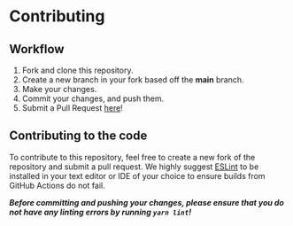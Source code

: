 # Contributing

## Workflow

1. Fork and clone this repository.
2. Create a new branch in your fork based off the **main** branch.
3. Make your changes.
4. Commit your changes, and push them.
5. Submit a Pull Request [here]!

## Contributing to the code

To contribute to this repository, feel free to create a new fork of the
repository and submit a pull request. We highly suggest [ESLint] to be installed
in your text editor or IDE of your choice to ensure builds from GitHub Actions
do not fail.

**_Before committing and pushing your changes, please ensure that you do not
have any linting errors by running `yarn lint`!_**

[here]: https://github.com/daunroda/daunroda/pulls
[eslint]: https://eslint.org/
